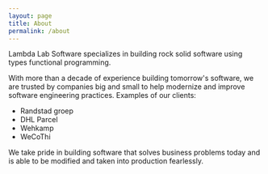```yaml
---
layout: page
title: About
permalink: /about
---
```


Lambda Lab Software specializes in building rock solid software using types functional programming.

With more than a decade of experience building tomorrow's software, we are trusted by companies big and small to help modernize and improve software engineering practices. Examples of our clients:

 - Randstad groep
 - DHL Parcel
 - Wehkamp
 - WeCoThi

We take pride in building software that solves business problems today and is able to be modified and taken into production fearlessly.


